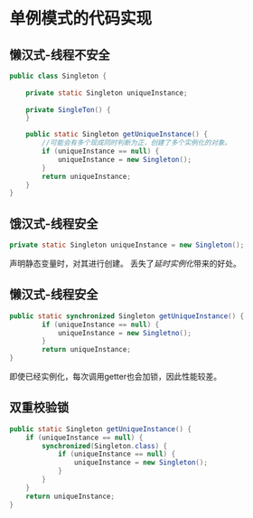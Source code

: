 # 单例模式的代码实现
## 懒汉式-线程不安全
```java
public class Singleton {
	
	private static Singleton uniqueInstance;
	
	private SingleTon() {
	}

	public static Singleton getUniqueInstance() {
		//可能会有多个现成同时判断为正，创建了多个实例化的对象。
		if (uniqueInstance == null) {
			uniqueInstance = new Singleton();
		}
		return uniqueInstance;
	}
}
```

## 饿汉式-线程安全
```java
private static Singleton uniqueInstance = new Singleton();
```
声明静态变量时，对其进行创建。
丢失了*延时实例化*带来的好处。

## 懒汉式-线程安全
```java
public static synchronized Singleton getUniqueInstance() {
		if (uniqueInstance == null) {
			uniqueInstance = new Singletno();
		}
		return uniqueInstance;
}
```
即使已经实例化，每次调用getter也会加锁，因此性能较差。

## 双重校验锁
```java
public static Singleton getUniqueInstance() {
	if (uniqueInstance == null) {
		synchronized(Singleton.class) {
			if (uniqueInstance == null) {
				uniqueInstance = new Singleton();
			}
		}
	}
	return uniqueInstance;
}
```
